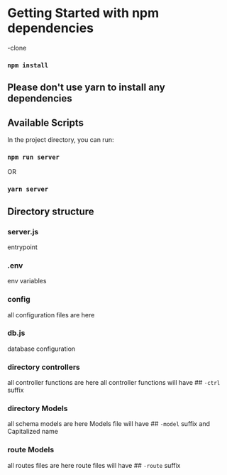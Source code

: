 # Getting Started with npm dependencies
-clone
### `npm install`
## Please don't use yarn to install any dependencies

## Available Scripts
In the project directory, you can run:
### `npm run server` 
OR 
### `yarn server` 

## Directory structure

### server.js
entrypoint

### .env
env variables

### config
all configuration files are here
### db.js
database configuration

###  directory controllers
all controller functions are here
 all controller functions will have  ## `-ctrl` suffix

###  directory Models
all schema models are here Models file will have ## `-model` suffix and Capitalized name

###  route Models
all routes files are here route files will have ## `-route` suffix 




